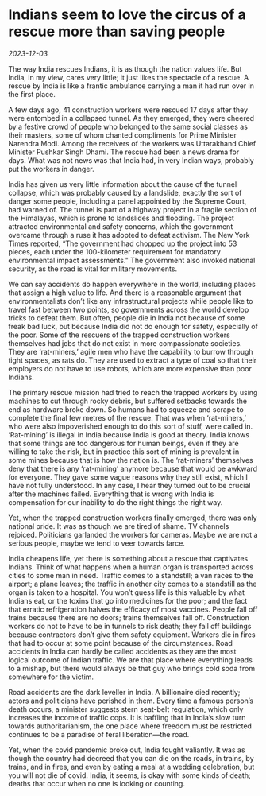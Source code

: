 # Indians seem to love the circus of a rescue more than saving people

*2023-12-03*

The way India rescues Indians, it is as though the nation values life.
But India, in my view, cares very little; it just likes the spectacle of
a rescue. A rescue by India is like a frantic ambulance carrying a man
it had run over in the first place.

A few days ago, 41 construction workers were rescued 17 days after they
were entombed in a collapsed tunnel. As they emerged, they were cheered
by a festive crowd of people who belonged to the same social classes as
their masters, some of whom chanted compliments for Prime Minister
Narendra Modi. Among the receivers of the workers was Uttarakhand Chief
Minister Pushkar Singh Dhami. The rescue had been a news drama for days.
What was not news was that India had, in very Indian ways, probably put
the workers in danger.

India has given us very little information about the cause of the tunnel
collapse, which was probably caused by a landslide, exactly the sort of
danger some people, including a panel appointed by the Supreme Court,
had warned of. The tunnel is part of a highway project in a fragile
section of the Himalayas, which is prone to landslides and flooding. The
project attracted environmental and safety concerns, which the
government overcame through a ruse it has adopted to defeat activism.
The New York Times reported, “The government had chopped up the project
into 53 pieces, each under the 100-kilometer requirement for mandatory
environmental impact assessments." The government also invoked national
security, as the road is vital for military movements.

We can say accidents do happen everywhere in the world, including places
that assign a high value to life. And there is a reasonable argument
that environmentalists don’t like any infrastructural projects while
people like to travel fast between two points, so governments across the
world develop tricks to defeat them. But often, people die in India not
because of some freak bad luck, but because India did not do enough for
safety, especially of the poor. Some of the rescuers of the trapped
construction workers themselves had jobs that do not exist in more
compassionate societies. They are ‘rat-miners,’ agile men who have the
capability to burrow through tight spaces, as rats do. They are used to
extract a type of coal so that their employers do not have to use
robots, which are more expensive than poor Indians.

The primary rescue mission had tried to reach the trapped workers by
using machines to cut through rocky debris, but suffered setbacks
towards the end as hardware broke down. So humans had to squeeze and
scrape to complete the final few metres of the rescue. That was when
‘rat-miners,’ who were also impoverished enough to do this sort of
stuff, were called in. ‘Rat-mining’ is illegal in India because India is
good at theory. India knows that some things are too dangerous for human
beings, even if they are willing to take the risk, but in practice this
sort of mining is prevalent in some mines because that is how the nation
is. The ‘rat-miners’ themselves deny that there is any ‘rat-mining’
anymore because that would be awkward for everyone. They gave some vague
reasons why they still exist, which I have not fully understood. In any
case, I hear they turned out to be crucial after the machines failed.
Everything that is wrong with India is compensation for our inability to
do the right things the right way.

Yet, when the trapped construction workers finally emerged, there was
only national pride. It was as though we are tired of shame. TV channels
rejoiced. Politicians garlanded the workers for cameras. Maybe we are
not a serious people, maybe we tend to veer towards farce.

India cheapens life, yet there is something about a rescue that
captivates Indians. Think of what happens when a human organ is
transported across cities to some man in need. Traffic comes to a
standstill; a van races to the airport; a plane leaves; the traffic in
another city comes to a standstill as the organ is taken to a hospital.
You won’t guess life is this valuable by what Indians eat, or the toxins
that go into medicines for the poor; and the fact that erratic
refrigeration halves the efficacy of most vaccines. People fall off
trains because there are no doors; trains themselves fall off.
Construction workers do not to have to be in tunnels to risk death; they
fall off buildings because contractors don’t give them safety equipment.
Workers die in fires that had to occur at some point because of the
circumstances. Road accidents in India can hardly be called accidents as
they are the most logical outcome of Indian traffic. We are that place
where everything leads to a mishap, but there would always be that guy
who brings cold soda from somewhere for the victim.

Road accidents are the dark leveller in India. A billionaire died
recently; actors and politicians have perished in them. Every time a
famous person’s death occurs, a minister suggests stern seat-belt
regulation, which only increases the income of traffic cops. It is
baffling that in India’s slow turn towards authoritarianism, the one
place where freedom must be restricted continues to be a paradise of
feral liberation—the road.

Yet, when the covid pandemic broke out, India fought valiantly. It was
as though the country had decreed that you can die on the roads, in
trains, by trains, and in fires, and even by eating a meal at a wedding
celebration, but you will not die of covid. India, it seems, is okay
with some kinds of death; deaths that occur when no one is looking or
counting.

